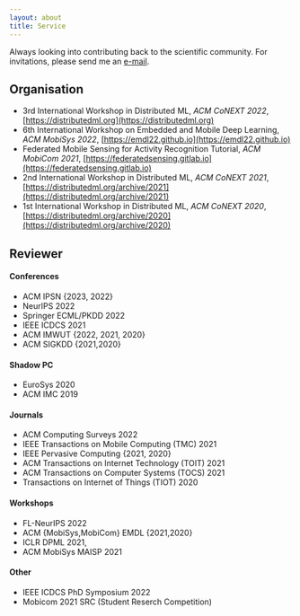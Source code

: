 ```yaml
---
layout: about
title: Service
---
```


Always looking into contributing back to the scientific community. For invitations, please send me an [e-mail](mailto:mail@stefanos.cc).

## Organisation

* 3rd International Workshop in Distributed ML, _ACM CoNEXT 2022_, [https://distributedml.org](https://distributedml.org)
* 6th International Workshop on Embedded and Mobile Deep Learning, _ACM MobiSys 2022_, [https://emdl22.github.io](https://emdl22.github.io)
* Federated Mobile Sensing for Activity Recognition Tutorial, _ACM MobiCom 2021_, [https://federatedsensing.gitlab.io](https://federatedsensing.gitlab.io)
* 2nd International Workshop in Distributed ML, _ACM CoNEXT 2021_,  [https://distributedml.org/archive/2021](https://distributedml.org/archive/2021)
* 1st International Workshop in Distributed ML, _ACM CoNEXT 2020_,  [https://distributedml.org/archive/2020](https://distributedml.org/archive/2020)


## Reviewer

#### Conferences

* ACM IPSN {2023, 2022}
* NeurIPS 2022
* Springer ECML/PKDD 2022
* IEEE ICDCS 2021
* ACM IMWUT {2022, 2021, 2020}
* ACM SIGKDD {2021,2020}

#### Shadow PC

* EuroSys 2020
* ACM IMC 2019

#### Journals

* ACM Computing Surveys 2022
* IEEE Transactions on Mobile Computing (TMC) 2021
* IEEE Pervasive Computing {2021, 2020}
* ACM Transactions on Internet Technology (TOIT) 2021
* ACM Transactions on Computer Systems (TOCS) 2021
* Transactions on Internet of Things (TIOT) 2020

#### Workshops

* FL-NeurIPS 2022
* ACM {MobiSys,MobiCom} EMDL {2021,2020}
* ICLR DPML 2021,
* ACM MobiSys MAISP 2021

#### Other

* IEEE ICDCS PhD Symposium 2022
* Mobicom 2021 SRC (Student Reserch Competition)
